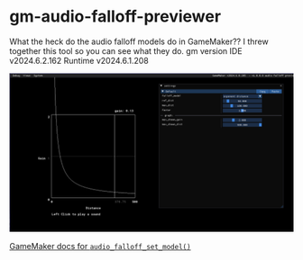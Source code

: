# gm-audio-falloff-previewer
 
What the heck do the audio falloff models do in GameMaker?? I threw together this tool so you can see what they do.
gm version IDE v2024.6.2.162  Runtime v2024.6.1.208

![image of the tool](preview.png)

[GameMaker docs for `audio_falloff_set_model()`](https://manual.gamemaker.io/monthly/en/#t=GameMaker_Language%2FGML_Reference%2FAsset_Management%2FAudio%2Faudio_falloff_set_model.htm)
